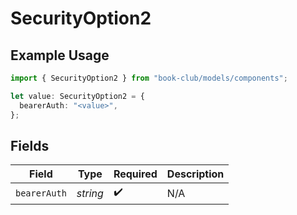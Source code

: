 # SecurityOption2

## Example Usage

```typescript
import { SecurityOption2 } from "book-club/models/components";

let value: SecurityOption2 = {
  bearerAuth: "<value>",
};
```

## Fields

| Field              | Type               | Required           | Description        |
| ------------------ | ------------------ | ------------------ | ------------------ |
| `bearerAuth`       | *string*           | :heavy_check_mark: | N/A                |